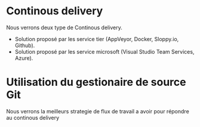 Continous delivery
=============================
Nous verrons deux type de Continous delivery.
* Solution proposé par les service tier (AppVeyor, Docker, Sloppy.io, Github).
* Solution proposé par les service microsoft (Visual Studio Team Services, Azure).

Utilisation du gestionaire de source Git
=============================
Nous verrons la meilleurs strategie de flux de travail a avoir pour répondre au continous delivery
